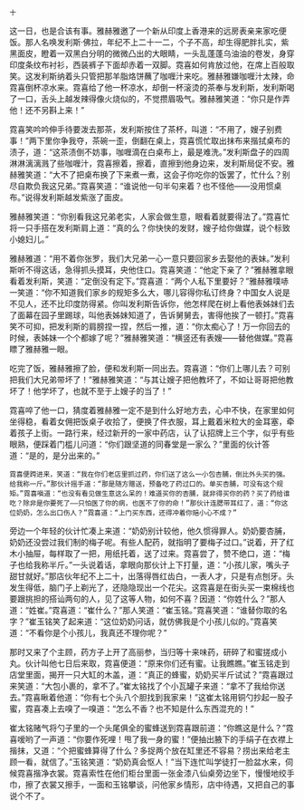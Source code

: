     十 

   这一日，也是合该有事。雅赫雅邀了一个新从印度上香港来的远房表亲来家吃便饭。那人名唤发利斯·佛拉，年纪不上二十一二，个子不高，却生得肥胖扎实，紫黑面皮，瞪着一双黑白分明的微微凸出的大眼睛，一头乱蓬蓬乌油油的卷发，身穿印度条纹布衬衫，西装裤子下面却赤着一双脚。霓喜如何肯放过他，在席上百般取笑。这发利斯纳着头只管把那羊脂烙饼蘸了咖喱汁来吃。雅赫雅嫌咖喱汁太辣，命霓喜倒杯凉水来。霓喜给了他一杯凉水，却倒一杯滚烫的茶奉与发利斯，发利斯喝了一口，舌头上越发辣得像火烧似的，不觉攒眉吸气。雅赫雅笑道：“你只是作弄他！还不另斟上来！”

   霓喜笑吟吟伸手待要泼去那茶，发利斯按住了茶杯，叫道：“不用了，嫂子别费事！”两下里你争我夺，茶碗一歪，倒翻在桌上，霓喜慌忙取出抹布来揩拭桌布的渍子，道：“这茶渍倒不妨事，咖喱滴在白桌布上，最是难洗。”发利斯盘子的四周淋淋漓漓溅了些咖喱汁，霓喜擦着，擦着，直擦到他身边来，发利斯局促不安。雅赫雅笑道：“大不了把桌布换了下来煮一煮，这会子你吃你的饭罢了，忙什么？别尽自欺负我这兄弟。”霓喜笑道：“谁说他一句半句来着？也不怪他——没用惯桌布。”说得发利斯越发紫涨了面皮。

   雅赫雅笑道：“你别看我这兄弟老实，人家会做生意，眼看着就要得法了。”霓喜忙将一只手搭在发利斯肩上道：“真的么？你快快的发财，嫂子给你做媒，说个标致小媳妇儿。”

   雅赫雅道：“用不着你张罗，我们大兄弟一心一意只要回家乡去娶他的表妹。”发利斯听不得这话，急得抓头摸耳，央他住口。霓喜笑道：“他定下亲了？”雅赫雅拿眼看着发利斯，笑道：“定倒没有定下。”霓喜道：“两个人私下里要好？”雅赫雅噗哧一笑道：“你不知道我们家乡的规矩多么大，哪儿容得你私订终身？中国女人说是不见人，还不比印度防得紧。你叫发利斯告诉你，他怎样爬在树上看他表姊妹们去了面幕在园子里踢球，叫他表姊妹知道了，告诉舅舅去，害得他挨了一顿打。”霓喜笑不可抑，把发利斯的肩膀捏一捏，然后一推，道：“你太痴心了！万一你回去的时候，表姊妹一个个都嫁了呢？”雅赫雅笑道：“横竖还有表嫂——替他做媒。”霓喜瞟了雅赫雅一眼。

   吃完了饭，雅赫雅擦了脸，便和发利斯一同出去。霓喜道：“你们上哪儿去？可别把我们大兄弟带坏了！”雅赫雅笑道：“与其让嫂子把他教坏了，不如让哥哥把他教坏了！他学坏了，也就不至于上嫂子的当了！”

   霓喜啐了他一口，猜度着雅赫雅一定不是到什么好地方去，心中不快，在家里如何坐得稳，看着女佣把饭桌子收拾了，便换了件衣服，耳上戴着米粒大的金耳塞，牵着孩子上街。一路行来，经过新开的一家中药店，认了认招牌上三个字，似乎有些眼熟，便踩着门槛儿问道：“你们跟坚道的同春堂是一家么？”里面的伙计答道：“是的，是分出来的。”

    霓喜便跨进来，笑道：“我在你们老店里抓过药，你们送了这么一小包杏脯，倒比外头买的强。给我称一斤。”那伙计摇手道：“那是随方赠送，预备吃了药过口的。单买杏脯，可没有这个规矩。”霓喜嗔道：“也没有看见做生意这么呆的！难道买你的杏脯，就非得买你的药？买了药给谁吃？除非是你要死了——只怕医了你的病，也医不了你的命！”那伙计连腮带耳红了，道：“你这位奶奶，怎么出口伤人？”霓喜道：“上门买东西，还得冲着你赔小心不成？”

   旁边一个年轻的伙计忙凑上来道：“奶奶别计较他，他久惯得罪人。奶奶要杏脯，奶奶还没尝过我们制的梅子呢。有些人配药，就指明了要梅子过口。”说着，开了红木小抽屉，每样取了一把，用纸托着，送了过来。霓喜尝了，赞不绝口，道：“梅子也给我称半斤。”一头说着话，拿眼向那伙计上下打量，道：“小孩儿家，嘴头子甜甘就好。”那店伙年纪不上二十，出落得唇红齿白，一表人才，只是有点刨牙。头发生得低，脑门子上剃光了，还隐隐现出一个花尖。这霓喜是在街头买一束棉线也要跟挑担的搭讪两句的人，见了这等人物，如何不喜？因道：“你姓什么？”那人道：“姓崔。”霓喜道：“崔什么？”那人笑道：“崔玉铭。”霓喜笑道：“谁替你取的名字？”崔玉铭笑了起来道：“这位奶奶问话，就仿佛我是个小孩儿似的。”霓喜笑道：“不看你是个小孩儿，我真还不理你呢？”

   那时又来了个主顾，药方子上开了高丽参，当归等十来味药，研碎了和蜜搓成小丸。伙计叫他七日后来取，霓喜便道：“原来你们还有蜜。让我瞧瞧。”崔玉铭走到店堂里面，揭开一只大缸的木盖，道：“真正的蜂蜜，奶奶买半斤试试？”霓喜跟过来笑道：“大包小裹的，拿不了。”崔太铭找了个小瓦罐子来道：“拿不了我给你送去。”霓喜瞅着他道：“你有七个头八个胆找到我家来！”这崔太铭用铜勺抄起一股子蜜，霓喜凑上去嗅了一嗅道：“怎么不香？也不知是什么东西混充的！”

   崔太铭赌气将勺子里的一个头尾俱全的蜜蜂送到霓喜跟前道：“你瞧这是什么？”霓喜嗳哟了一声道：“你要作死哩！甩了我一身的蜜！”便抽出腋下的手绢子在衣襟上揩抹，又道：“个把蜜蜂算得了什么？多捉两个放在缸里还不容易？捞出来给老主顾一看，就信了。”玉铭笑道：“奶奶真会怄人！”当下连忙叫学徒打一脸盆水来，伺候霓喜揩净衣裳。霓喜索性在他们柜台里面一张金漆八仙桌旁边坐下，慢慢地绞手巾，擦了衣裳又擦手，一面和玉铭攀谈，问他家乡情形，店中待遇，又把自己的事说个不了。

